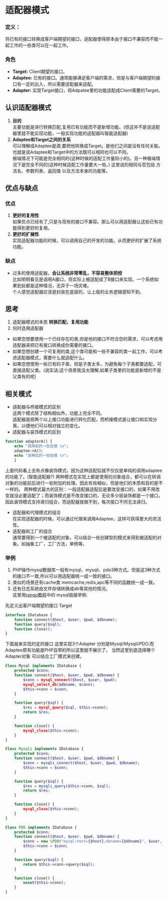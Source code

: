 # 适配器模式

### 定义：
将已有的接口转换成客户端期望的接口，适配器使得原本由于接口不兼容而不能一起工作的一些类可以在一起工作。

### 角色
* **Target:** Client期望的接口。
* **Adaptee:** 已有的接口。通常能够满足客户端的需求，但是与客户端期望的接口有一定的出入，所以需要适配器来适配。
* **Adapter:** 实现Target接口，将Adpatee里的功能适配成Client需要的Target。



## 认识适配器模式
1. **目的**  
主要功能是进行转换匹配,复用已有功能而不是新增功能。(但这并不是说适配器里就不能实现功能，一般实现功能的适配器叫智能适配器)
2. **Adaptee和Target之间的关系**  
可以理解成Adaptee是源,要把他转换成Target。是他们之间是没有任何关联。也就是说Adaptee和Target中的方法既可以相同也可以不同。  
极端情况下可能是完全相同的(这种时候的适配工作量较小的)。另一种极端情况下是完全不同的(这种时候适配工作量要大一些。)
这里说的相同与否包括 方法名、参数列表、返回值 以及方法本身的功能等。

## 优点与缺点
### 优点
1. **更好的复用性**  
如果优点已经有了,只是与现有的接口不兼容。那么可以用适配器让这些已有功能得到更好的复用。
2. **更好的扩展性**  
实现适配器功能的时候，可以调用自己的开发的功能。从而更好的扩展了系统功能。  

### 缺点
* 过多的使用适配器，**会让系统非常零乱，不容易整体把控**  
比如明明看见是调用A接口，但实际上被适配成了B接口来实现。一个系统如果到处都是这种情况，无异于一场灾难。  
个人感觉适配器应该是封装在底层的，让上层的业务逻辑感知不到。

## 思考
1. 适配器模式的本质 **转换匹配，复用功能**
2. 何时选用适配器  
>>
* 如果您想要使用一个已经存在的类,但是他的接口不符合您的需求，可以考虑用适配器来把已有接口转换成你需要的接口。  
* 如果您想创建一个可复用的类,这个类可能和一些不兼容的类一起工作，可以考虑适配器模式，需要什么就适配什么。  
* 如果您想使用一些已有的子类，但是子类太多，为避免每个子类都要适配，可直接适配父类。(说实话:这个场景我没太理解,如果子类里的功能是新增的不是父类有的呢)  


## 相关模式

* 适配器与桥接模式的区别  
这两个模式除了结构相似外，功能上完全不同。  
适配器是把两个以上接口功能进行转化匹配，而桥接模式是让接口和实现分离，以便他们可以相对独立的变化。
* 适配器与装饰模式的区别  
```php
function adapterA() {
    echo "调用前的一些处理 \n";
    adaptee->A();
    echo "调用后的一些处理 \n";
    }
```
上面代码看上去有点像装饰模式。因为这种适配后就不仅仅是单纯的调用adaptee的功能了。(智能适配器?)
两种模式在实现上都是使用的对象组合，都可以在转调对象的功能前后进行一些附加的处理。因此有些相似，但是他们的本质和目的是不一样的。
两种模式最大的区别：一般适配器适配后是要改变接口的，如果不用改变就没必要适配了；而装饰模式是不改变接口的，无论多少层装饰都是一个接口。因此装饰模式支持递归组合，而适配器就做不到，每次接口不同无法递归。
* 适配器和代理模式的组合  
在实现适配器的时候，可以通过代理来调用Adaptee，这样可获得更大的灵活性。
* 适配器和工厂的组合  
通常要得到一个被适配的对象，可以结合一些创建型的模式来得到被适配的对象。如抽象工厂，工厂方法，单例等。


### 举例
1. PHP操作mysql数据库一般有mysql、mysqli、pdo3种方式。但是这3种方式的接口不一致,所以可以用适配器统一成一致的接口。  
2. 类似的场景还有cache类 memcache,redis,apc等不同的函数统一成一致。  
3. 还有日志系统由文件存储转换成db等其他的情况。  
这里用[rango教程](http://www.imooc.com/video/4904)中的 mysql链接举例.

先定义出客户端期望的接口 Target
```php
interface IDatabase {
    function connect($host, $user, $pwd, $dbname);
    function query($sql);
    function close();
}
```

下面就来实现约定的接口 这里实现3个Adapter 分别是Mysql/Mysqli/PDO.而Adaptee原有功能是PHP自带的所以这里就不展示了。
当然这里到底选择哪个Adapter对象 可以结合工厂模式来创建。
```php
Class Mysql implements IDatabase {
    protected $conn;
    function connect($host, $user, $pwd, $dbname) {
        $conn = mysql_connect($host, $user, $pwd);
        mysql_select_db($dbname, $conn);
        $this->conn = $conn;
    }

    function query($sql) {
        $res = mysql_query($sql, $this->conn);
        return $res;
    }

    function close() {
        mysql_close($this->conn);
    }
}

Class Mysqli implements IDatabase {
    protected $conn;
    function connect($host, $user, $pwd, $dbname) {
        $conn = mysqli_connect($host, $user, $pwd, $dbname);
        $this->conn = $conn;
    }

    function query($sql) {
        $res = mysqli_query($this->conn, $sql);
        return $res;
    }

    function close() {
        mysql_close($this->conn);
    }
}

Class PDO implements IDatabase {
    protected $conn;
    function connect($host, $user, $pwd, $dbname) {
        $conn = new \PDO("mysql:host={$host};dbname={$dbname}", $user, $pwd);
        $this->conn = $conn;
    }

    function query($sql) {
        return $this->conn->query($sql);
    }

    function close() {
        unset($this->conn);
    }
}
```

